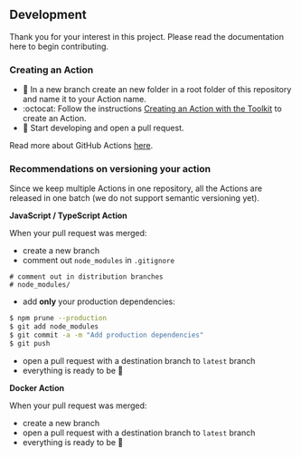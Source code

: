 ## Development

Thank you for your interest in this project. Please read the documentation here to begin contributing. 

### Creating an Action

- :file_folder: In a new branch create an new folder in a root folder of this repository and name it to your Action name.
- :octocat: Follow the instructions [Creating an Action with the Toolkit](https://github.com/actions/toolkit#creating-an-action-with-the-toolkit) to create an Action.
- :construction: Start developing and open a pull request.

Read more about GitHub Actions [here](https://help.github.com/en/articles/getting-started-with-github-actions).

### Recommendations on versioning your action

Since we keep multiple Actions in one repository, all the Actions are released in one batch (we do not support semantic versioning yet). 

**JavaScript / TypeScript Action**

When your pull request was merged:

- create a new branch
- comment out `node_modules` in `.gitignore`

```
# comment out in distribution branches
# node_modules/
```
- add **only** your production dependencies:

```bash
$ npm prune --production
$ git add node_modules
$ git commit -a -m "Add production dependencies"
$ git push
```

- open a pull request with a destination branch to `latest` branch
- everything is ready to be :ship:

**Docker Action**

When your pull request was merged:

- create a new branch
- open a pull request with a destination branch to `latest` branch
- everything is ready to be :ship:
